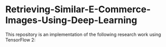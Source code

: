 # Retrieving-Similar-E-Commerce-Images-Using-Deep-Learning
This repository is an implementation of the following research work using TensorFlow 2:
